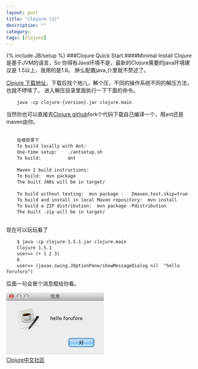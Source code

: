 ```yaml
---
layout: post
title: "clojure (1)"
description: ""
category: 
tags: [Clojure]
---
```

{% include JB/setup %}
###Clojure Quick Start
####Minimal Install
Clojure 是基于JVM的语言，So 你得有Java环境不是，最新的Clojure需要的java环境建议是 1.5以上，我用的是1.6。
肿么配置java,介里就不赘述了。

[Clojure 下载地址](http://clojure.org/downloads)，下载后找个地儿，解个压，不同的操作系统不同的解压方法，也就不啰嗦了。
进入解压目录里面执行一下下面的命令。

```
    java -cp clojure-{version}.jar clojure.main
```

当然你也可以直接去[Clojure github](https://github.com/clojure/clojure)fork个代码下载自己编译一个，用ant还是maven由你。


```

	在根目录下 
    To build locally with Ant:  
    One-time setup:    ./antsetup.sh
    To build:          ant

    Maven 2 build instructions:
    To build:  mvn package 
    The built JARs will be in target/

    To build without testing:  mvn package -   Dmaven.test.skip=true
    To build and install in local Maven repository:  mvn install
    To build a ZIP distribution:  mvn package -Pdistribution
    The built .zip will be in target/
  
```

现在可以玩玩看了
  
```
    $ java -cp clojure-1.5.1.jar clojure.main 
    Clojure 1.5.1 
    user=> (+ 1 2 3)  
    6 
    user=> (javax.swing.JOptionPane/showMessageDialog nil  "hello foruforo") 
```
后面一句会冒个消息框给你看。

![message image](/assets/image/post/2013-04-08-clojure-1-1.png)
<br/>
[Clojure中文社区](http://blog.clojure.cn/)








